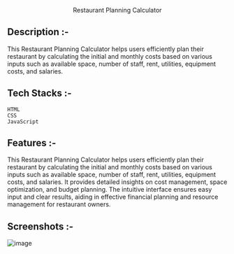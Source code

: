 <p align="center">Restaurant Planning Calculator</p>

## Description :-

This Restaurant Planning Calculator helps users efficiently plan their restaurant by calculating the initial and monthly costs based on various inputs such as available space, number of staff, rent, utilities, equipment costs, and salaries.

## Tech Stacks :-

    HTML
    CSS
    JavaScript

## Features :-

This Restaurant Planning Calculator helps users efficiently plan their restaurant by calculating the initial and monthly costs based on various inputs such as available space, number of staff, rent, utilities, equipment costs, and salaries. It provides detailed insights on cost management, space optimization, and budget planning. The intuitive interface ensures easy input and clear results, aiding in effective financial planning and resource management for restaurant owners.

## Screenshots :-

![image](https://github.com/user-attachments/assets/1ac11236-403c-4a98-9fbe-111bd4f15c9c)
